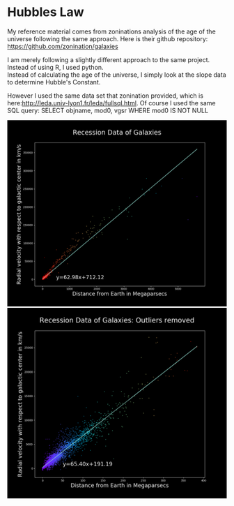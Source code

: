 # Hubbles Law

My reference material comes from zoninations analysis of the age of the universe following the same approach.
Here is their github repository: https://github.com/zonination/galaxies

I am merely following a slightly different approach to the same project. Instead of using R, I used python.  
Instead of calculating the age of the universe, I simply look at the slope data to determine Hubble's Constant.

However I used the same data set that zonination provided, which is here:http://leda.univ-lyon1.fr/leda/fullsql.html.
Of course I used the same SQL query: SELECT objname, mod0, vgsr WHERE mod0 IS NOT NULL


![alt text](https://github.com/SmellyKels/HubblesLaw/blob/master/Figure_1.png)
![alt text](https://github.com/SmellyKels/HubblesLaw/blob/master/Figure_2.png)
